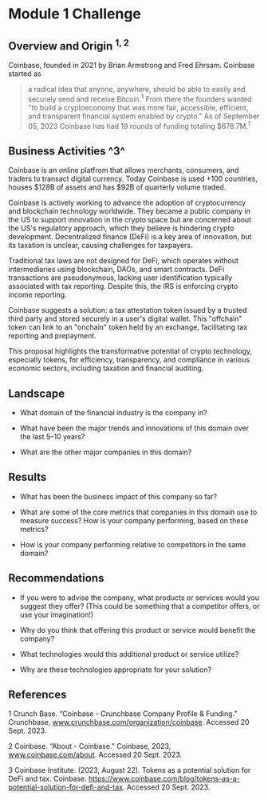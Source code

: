 # Module 1 Challenge

## Overview and Origin <sup>1, 2</sup>

Coinbase, founded in 2021 by Brian Armstrong and Fred Ehrsam. Coinbase started as 
> a radical idea that anyone, anywhere, should be able to easily and securely send and receive Bitcoin.<sup>1</sup>
From there the founders wanted
> "to build a cryptoeconomy that was more fair, accessible, efficient, and transparent financial system enabled by crypto." As of September 05, 2023 Coinbase has had 19 rounds of funding totaling $678.7M.<sup>1</sup>


## Business Activities ^3^

Coinbase is an online platfrom that allows merchants, consumers, and traders to transact digital currency. Today Coinbase is used +100 countries, houses $128B of assets and has $92B of quarterly volume traded. 

Coinbase is actively working to advance the adoption of cryptocurrency and blockchain technology worldwide. They became a public company in the US to support innovation in the crypto space but are concerned about the US's regulatory approach, which they believe is hindering crypto development. Decentralized finance (DeFi) is a key area of innovation, but its taxation is unclear, causing challenges for taxpayers.

Traditional tax laws are not designed for DeFi, which operates without intermediaries using blockchain, DAOs, and smart contracts. DeFi transactions are pseudonymous, lacking user identification typically associated with tax reporting. Despite this, the IRS is enforcing crypto income reporting.

Coinbase suggests a solution: a tax attestation token issued by a trusted third party and stored securely in a user's digital wallet. This "offchain" token can link to an "onchain" token held by an exchange, facilitating tax reporting and prepayment.

This proposal highlights the transformative potential of crypto technology, especially tokens, for efficiency, transparency, and compliance in various economic sectors, including taxation and financial auditing.



## Landscape

* What domain of the financial industry is the company in?

* What have been the major trends and innovations of this domain over the last 5–10 years?

* What are the other major companies in this domain?


## Results

* What has been the business impact of this company so far?

* What are some of the core metrics that companies in this domain use to measure success? How is your company performing, based on these metrics?

* How is your company performing relative to competitors in the same domain?


## Recommendations

* If you were to advise the company, what products or services would you suggest they offer? (This could be something that a competitor offers, or use your imagination!)

* Why do you think that offering this product or service would benefit the company?

* What technologies would this additional product or service utilize?

* Why are these technologies appropriate for your solution?




## References

1 Crunch Base. “Coinbase - Crunchbase Company Profile & Funding.” Crunchbase, www.crunchbase.com/organization/coinbase. Accessed 20 Sept. 2023.

2 Coinbase. “About - Coinbase.” Coinbase, 2023, www.coinbase.com/about. Accessed 20 Sept. 2023.

3 Coinbase Institute. (2023, August 22). Tokens as a potential solution for DeFi and tax. Coinbase. https://www.coinbase.com/blog/tokens-as-a-potential-solution-for-defi-and-tax. Accessed 20 Sept. 2023.

